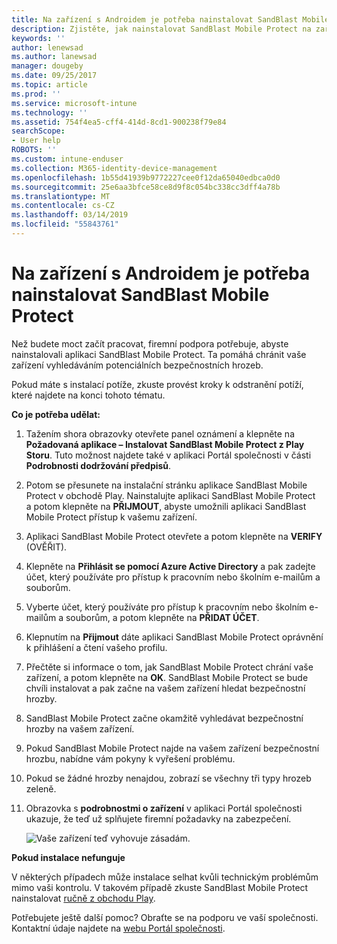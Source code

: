 ```yaml
---
title: Na zařízení s Androidem je potřeba nainstalovat SandBlast Mobile Protect | Dokumentace Microsoftu
description: Zjistěte, jak nainstalovat SandBlast Mobile Protect na zařízení s Androidem.
keywords: ''
author: lenewsad
ms.author: lanewsad
manager: dougeby
ms.date: 09/25/2017
ms.topic: article
ms.prod: ''
ms.service: microsoft-intune
ms.technology: ''
ms.assetid: 754f4ea5-cff4-414d-8cd1-900238f79e84
searchScope:
- User help
ROBOTS: ''
ms.custom: intune-enduser
ms.collection: M365-identity-device-management
ms.openlocfilehash: 1b55d41939b9772227cee0f12da65040edbca0d0
ms.sourcegitcommit: 25e6aa3bfce58ce8d9f8c054bc338cc3dff4a78b
ms.translationtype: MT
ms.contentlocale: cs-CZ
ms.lasthandoff: 03/14/2019
ms.locfileid: "55843761"
---
```

# <a name="you-need-to-install-sandblast-mobile-protect-on-your-android-device"></a>Na zařízení s Androidem je potřeba nainstalovat SandBlast Mobile Protect

Než budete moct začít pracovat, firemní podpora potřebuje, abyste nainstalovali aplikaci SandBlast Mobile Protect. Ta pomáhá chránit vaše zařízení vyhledáváním potenciálních bezpečnostních hrozeb.

Pokud máte s instalací potíže, zkuste provést kroky k odstranění potíží, které najdete na konci tohoto tématu.

**Co je potřeba udělat:**

1. Tažením shora obrazovky otevřete panel oznámení a klepněte na **Požadovaná aplikace – Instalovat SandBlast Mobile Protect z Play Storu**. Tuto možnost najdete také v aplikaci Portál společnosti v části __Podrobnosti dodržování předpisů__.

2. Potom se přesunete na instalační stránku aplikace SandBlast Mobile Protect v obchodě Play. Nainstalujte aplikaci SandBlast Mobile Protect a potom klepněte na **PŘIJMOUT**, abyste umožnili aplikaci SandBlast Mobile Protect přístup k vašemu zařízení.

3. Aplikaci SandBlast Mobile Protect otevřete a potom klepněte na **VERIFY** (OVĚŘIT).

4. Klepněte na **Přihlásit se pomocí Azure Active Directory** a pak zadejte účet, který používáte pro přístup k pracovním nebo školním e-mailům a souborům.

5. Vyberte účet, který používáte pro přístup k pracovním nebo školním e-mailům a souborům, a potom klepněte na **PŘIDAT ÚČET**.

6. Klepnutím na **Přijmout** dáte aplikaci SandBlast Mobile Protect oprávnění k přihlášení a čtení vašeho profilu.

7. Přečtěte si informace o tom, jak SandBlast Mobile Protect chrání vaše zařízení, a potom klepněte na **OK**. SandBlast Mobile Protect se bude chvíli instalovat a pak začne na vašem zařízení hledat bezpečnostní hrozby.

8. SandBlast Mobile Protect začne okamžitě vyhledávat bezpečnostní hrozby na vašem zařízení.

9.  Pokud SandBlast Mobile Protect najde na vašem zařízení bezpečnostní hrozbu, nabídne vám pokyny k vyřešení problému.

10.  Pokud se žádné hrozby nenajdou, zobrazí se všechny tři typy hrozeb zeleně.

11. Obrazovka s **podrobnostmi o zařízení** v aplikaci Portál společnosti ukazuje, že teď už splňujete firemní požadavky na zabezpečení.

    ![Vaše zařízení teď vyhovuje zásadám.](./media/mtd-device-now-compliant-android.png)

**Pokud instalace nefunguje**

V některých případech může instalace selhat kvůli technickým problémům mimo vaši kontrolu. V takovém případě zkuste SandBlast Mobile Protect nainstalovat [ručně z obchodu Play](https://play.google.com/store/apps/details?id=com.lacoon.security.fox).

Potřebujete ještě další pomoc? Obraťte se na podporu ve vaší společnosti. Kontaktní údaje najdete na [webu Portál společnosti](https://go.microsoft.com/fwlink/?linkid=2010980).
